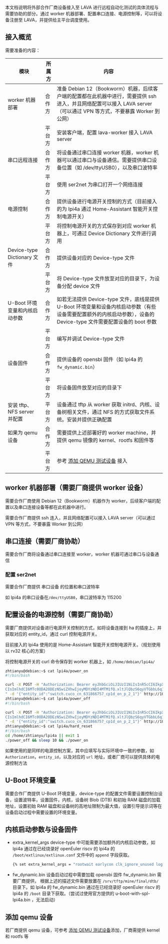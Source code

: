 本文档说明将外部合作厂商设备接入至 LAVA 进行远程自动化测试的具体流程与需要协助的部分。通过 worker 机器部署、配置串口连接、电源控制等，可以将设备注册至 LAVA，并提供给主平台调度使用。

## 接入概览

需要准备的内容：

| 模块                         | 所属方 | 内容                                                                                                                                       |
|------------------------------|--------|------------------------------------------------------------------------------------------------------------------------------------------|
| worker 机器部署              | 合作方 | 准备 Debian 12（Bookworm）机器，后续客户端的配置都在此机器中进行，需要提供 ssh 进入，并且网络配置可以接入 LAVA server（可以通过 VPN 等方式，不要暴露 Worker 到公网） |
|                              | 平台方 | 安装客户端，配置 lava-worker 接入 LAVA server                                                                                            |
| 串口远程连接                 | 合作方 | 将设备通过串口连接 worker 机器，worker 机器可以通过串口与设备通信。需要提供串口设备位置（如 /dev/ttyUSB0），以及串口波特率                    |
|                              | 平台方 | 使用 ser2net 为串口打开一个网络连接                                                                                                     |
| 电源控制                     | 合作方 | 提供设备进行电源开关控制的方式（目前接入的为 Ipi4a 通过 Home-Assistant 智能开关控制电源开关）                                          |
|                              | 平台方 | 将控制电源开关的方式保存到对应 worker 机器上，可通过 Device Dictionary 文件进行调用                                                     |
| Device-type Dictionary 文件 | 合作方 | 提供设备对应的 Device-type 文件                                                                                                           |
|                              | 平台方 | 将 Device-type 文件放至对应的目录下，为设备分配 device 文件                                                                             |
| U-Boot 环境变量和内核启动参数 | 合作方 | 如若无法提供 Device-type 文件，底线是提供 U-Boot 环境变量和设备内核启动参数（有些设备需要配置额外的内核启动参数），设备的 Device-type 文件需要配置设备的 boot 参数 |
|                              | 平台方 | 编写并调试 Device-type 文件                                                                                                              |
| 设备固件                     | 合作方 | 提供设备的 opensbi 固件（如 lpi4a 的 `fw_dynamic.bin`）                                                                                 |
|                              | 平台方 | 将设备固件放至对应的目录下                                                                                                               |
| 安装 tftp、NFS server 并配置 | 平台方 | 设备通过 tftp 从 worker 获取 initrd、内核、设备树相关文件，通过 NFS 的方式获取文件系统。安装并提供正确配置                             |
| 如果为 qemu 设备             | 合作方 | 需要提供上述部署好的 worker machine，并提供 qemu 镜像的 kernel、rootfs 和固件等                                                         |
|                              | 平台方 | 参考 [添加 QEMU 测试设备](https://validation.linaro.org/static/docs/v2/add-new-device.html#qemu) 接入                                 |



## worker 机器部署（需要厂商提供 worker 设备）

需要合作厂商使用 Debian 12（Bookworm）机器作为 worker，后续客户端的配置以及串口连接设备等都在此机器中进行。

需要合作厂商提供 ssh 连入，并且网络配置可以接入 LAVA server（可以通过 VPN 等方式，不要暴露 Worker 到公网）

## 串口连接（需要厂商协助）

需要合作厂商将设备通过串口连接至 worker，worker 机器可通过串口与设备通信

### 配置 ser2net

需要合作厂商提供 串口设备 的位置和串口波特率

如 lpi4a 的串口设备在`/dev/ttyUSB0`，串口波特率为 115200

## 配置设备的电源控制（需要厂商协助）

需要厂商提供对设备进行电源开关控制的方式，如将设备连接到 ha 的插座上，并获取对应的 entity\_id，通过 curl 控制电源开关。

目前接入的 lpi4a 使用的是 Home-Assistant 智能开关控制电源开关。（规划使用以 rv32 核心的方案）

将控制电源开关的 curl 命令保存到 worker 机器上，如 `/home/debian/lpi4a/`

```Bash
zhtianyu@debian:~$ cat lpi4a/power_on 
#!/bin/bash 

curl -X POST -H "Authorization: Bearer eyJhbGciOiJIUzI1NiIsInR5cCI6IkpXVCJ9.eyJpc3MiOiI1OWMyNzM3OWRjMDU0ZjlhOWFiZDU5ZDNiM2MzZGUxM
CIsImlhdCI6MTc0ODA2ODEzNSwiZXhwIjoyMDYzNDI4MTM1fQ.xltJlQbzS6qyVTGbbL6q1hVdaxODWfz_fbv78JNq6zc" -H "Content-Type: application/json
" -d '{"entity_id":"switch.cuco_cn_631866757_cp1d_on_p_2_1"}' http://10.213.5.145:8123/api/services/switch/turn_on 
zhtianyu@debian:~$ cat lpi4a/power_off 
#!/bin/bash 

curl -X POST -H "Authorization: Bearer eyJhbGciOiJIUzI1NiIsInR5cCI6IkpXVCJ9.eyJpc3MiOiI1OWMyNzM3OWRjMDU0ZjlhOWFiZDU5ZDNiM2MzZGUxM
CIsImlhdCI6MTc0ODA2ODEzNSwiZXhwIjoyMDYzNDI4MTM1fQ.xltJlQbzS6qyVTGbbL6q1hVdaxODWfz_fbv78JNq6zc" -H "Content-Type: application/json
" -d '{"entity_id":"switch.cuco_cn_631866757_cp1d_on_p_2_1"}' http://10.213.5.145:8123/api/services/switch/turn_off 
zhtianyu@debian:~$ cat lpi4a/hard_reset  
#!/bin/bash 
cd /home/zhtianyu/lpi4a || exit 1 
./power_off && sleep 10 && ./power_on
```

如果使用的是同样的电源控制方案，其中应填写与实际环境中一致的参数，如 `Authorization`，`entity_id`，以及对应的 `url` 地址，或者厂商可以提供具体的电源控制方法

## U-Boot 环境变量

需要合作厂商提供 U-Boot 环境变量，device-type 的配置文件需要设置控制台设备，设置波特率，设置固件，内核，设备树 Blob (DTB) 和初始 RAM 磁盘的加载地址，设置初始 RAM 磁盘和设备树的高地址限制为最大值，设置引导提示词等在设备启动过程中需要设置的环境变量。

## 内核启动参数与设备固件

* extra\_kernel\_args
  device-type 中可能需要添加额外的内核启动参数，如 lpi4a 通过在已经烧录好 openEuler riscv 的 lpi4a 的 `/boot/extlinux/extlinux.conf` 文件中的 `append` 字段获取。
  
  ```Bash
  {% set extra_kernel_args = "rootwait earlycon clk_ignore_unused loglevel=7 eth= rootrwoptions=rw,noatime rootrwreset=yes selinux=0" %}
  ```
* fw\_dynamic.bin
  设备启动过程中需要加载 opensbi 固件 fw\_dynamic.bin 需要厂商提供， 根据上述的描述文件需要放置在 `/srv/tftp/mine/final/dtb/`目录下。如 lpi4a 的 fw\_dynamic.bin 通过在已经烧录好 openEuler riscv 的 lpi4a 的 `/boot` 目录下获取。（尝试过使用官方提供的 u-boot-with-spl-lpi4a.bin ，无法启动）

## 添加 qemu 设备

若厂商提供 qemu 设备，可参考 [添加 QEMU 测试设备](./2.添加QEMU测试设备.md)添加，厂商需提供 kernel 和 rootfs 等
